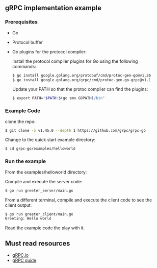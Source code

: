 ## gRPC implementation example

### Prerequisites

- Go
- Protocol buffer
- Go plugins for the protocol compiler:

  Install the protocol compiler plugins for Go using the following commands:

  ```sh
  $ go install google.golang.org/protobuf/cmd/protoc-gen-go@v1.26
  $ go install google.golang.org/grpc/cmd/protoc-gen-go-grpc@v1.1
  ```

  Update your PATH so that the protoc compiler can find the plugins:

  ```sh
  $ export PATH="$PATH:$(go env GOPATH)/bin"
  ```

### Example Code

clone the repo:

```sh
$ git clone -b v1.45.0 --depth 1 https://github.com/grpc/grpc-go
```

Change to the quick start example directory:

```sh
$ cd grpc-go/examples/helloworld
```

### Run the example

From the examples/helloworld directory:

Compile and execute the server code:

```sh
$ go run greeter_server/main.go
```

From a different terminal, compile and execute the client code to see the client output:

```sh
$ go run greeter_client/main.go
Greeting: Hello world
```

Read the example code the play with it.

## Must read resources

- [gRPC.io](https://grpc.io/docs/languages/go/basics/)
- [gRPC guide](https://www.tutorialspoint.com/grpc/grpc_quick_guide.htm)
